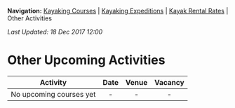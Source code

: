 **Navigation:** [Kayaking Courses](index) &#124; [Kayaking Expeditions](expedition) &#124; [Kayak Rental Rates](rental) &#124; Other Activities

_Last Updated: 18 Dec 2017 12:00_
# Other Upcoming Activities

Activity | Date | Venue | Vacancy
:---:|:---:|:---:|:---:
No upcoming courses yet|-|-|-

